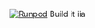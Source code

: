[![Runpod](https://api.runpod.io/badge/neironovalex111-eng/wf360)](https://console.runpod.io/hub/neironovalex111-eng/wf360)
Build it
iia
